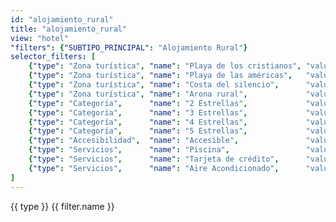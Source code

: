 ```yaml
---
id: "alojamiento_rural"
title: "alojamiento_rural"
view: "hotel"
"filters": {"SUBTIPO_PRINCIPAL": "Alojamiento Rural"}
selector_filters: [
    {"type": "Zona turística", "name": "Playa de los cristianos", "value":{"VALORESINDICADORESLISTA": regexp("/.*Playa de Los Cristianos.*/")}            },
    {"type": "Zona turística", "name": "Playa de las américas",   "value":{"VALORESINDICADORESLISTA": regexp("/.*Playa de Las Américas.*/")}              },
    {"type": "Zona turística", "name": "Costa del silencio",      "value":{"VALORESINDICADORESLISTA": regexp("/.*Costa del Silencio.*/")}                 },
    {"type": "Zona turística", "name": "Arona rural",             "value":{"VALORESINDICADORESLISTA": regexp("/.*Arona Rural.*/")}                        },
    {"type": "Categoría",      "name": "2 Estrellas",             "value":{"VALORESINDICADORESLISTA": regexp("/.*2 estrellas.*/")}                        },
    {"type": "Categoría",      "name": "3 Estrellas",             "value":{"VALORESINDICADORESLISTA": regexp("/.*3 estrellas.*/")}                        },
    {"type": "Categoría",      "name": "4 Estrellas",             "value":{"VALORESINDICADORESLISTA": regexp("/.*4 estrellas.*/")}                        },
    {"type": "Categoría",      "name": "5 Estrellas",             "value":{"VALORESINDICADORESLISTA": regexp("/.*5 estrellas.*/")}                        },
    {"type": "Accesibilidad",  "name": "Accesible",               "value":{"VALORESINDICADORESLISTA": regexp("/.*Accesible.*/")}                          },
    {"type": "Servicios",      "name": "Piscina",                 "value":{"VALORESINDICADORESLISTA": regexp("/.*Piscina.*/")}                            },
    {"type": "Servicios",      "name": "Tarjeta de crédito",      "value":{"VALORESINDICADORESLISTA": regexp("/.*Admite pago por tarjeta de crédito.*/")} },
    {"type": "Servicios",      "name": "Aire Acondicionado",      "value":{"VALORESINDICADORESLISTA": regexp("/.*Aire Acondicionado.*/")}                 }
]
---
```

<app-tab-bar></app-tab-bar>
<app-paginator-browser>
    <div flex="100" layout="row" layout-wrap layout-align="center">
        <md-menu ng-repeat="(type, filters) in node.selector_filters | groupBy: 'type'">
            <md-button ng-click="$mdMenu.open($event)">{{ type }}</md-button>
            <md-menu-content width="4">
                <md-menu-item ng-repeat="filter in filters">
                    <md-button ng-class="{'md-primary': filter.active}" ng-click="toggle_filter('$and', filter.value); filter.active = !filter.active" ng-init="filter.active = filter.active === undefined ? false : filter.active">{{ filter.name }}</md-button>
                </md-menu-item>
            </md-menu-content>
        </md-menu>
    </div>
    <div flex="100" flex-gt-sm="50" ng-class="{'end': $last}" ng-repeat="card in elements()">
        <app-card-standard item="card" prefix="node.href"></app-card-standard>
    </div>
</app-paginator-browser>
